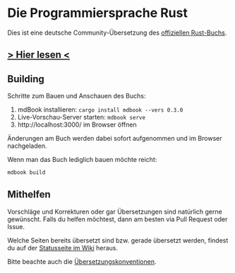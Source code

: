 # Die Programmiersprache Rust

Dies ist eine deutsche Community-Übersetzung des [offiziellen Rust-Buchs](https://doc.rust-lang.org/book/).

## [> Hier lesen <](https://rust-lang-de.github.io/rustbook-de)

## Building

Schritte zum Bauen und Anschauen des Buchs:

1. mdBook installieren: `cargo install mdbook --vers 0.3.0`
2. Live-Vorschau-Server starten: `mdbook serve`
3. http://localhost:3000/ im Browser öffnen

Änderungen am Buch werden dabei sofort aufgenommen und im Browser nachgeladen.

Wenn man das Buch lediglich bauen möchte reicht:

```bash
mdbook build
```

## Mithelfen

Vorschläge und Korrekturen oder gar Übersetzungen sind natürlich gerne gewünscht.
Falls du helfen möchtest, dann am besten via Pull Request oder Issue.

Welche Seiten bereits übersetzt sind bzw. gerade übersetzt werden, findest du auf der
[Statusseite im Wiki](https://github.com/rust-lang-de/rustbook-de/wiki/Status) heraus.

Bitte beachte auch die [Übersetzungskonventionen](https://github.com/rust-lang-de/rustbook-de/wiki/%C3%9Cbersetzungskonventionen).
